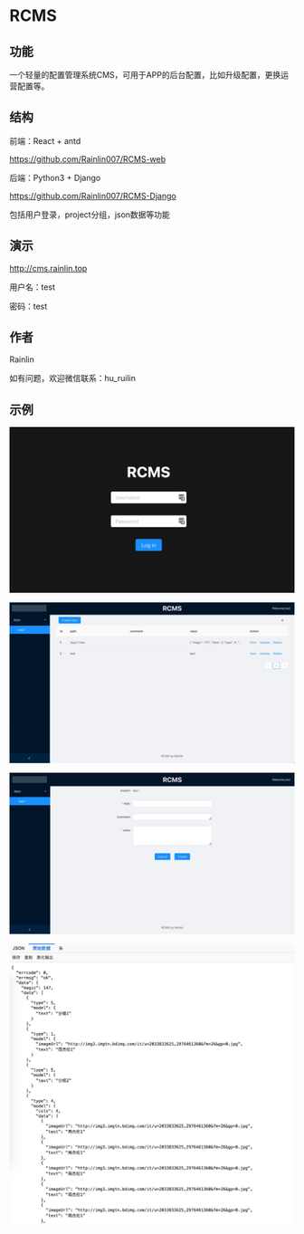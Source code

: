 # RCMS
## 功能
一个轻量的配置管理系统CMS，可用于APP的后台配置，比如升级配置，更换运营配置等。
## 结构
前端：React + antd

https://github.com/Rainlin007/RCMS-web

后端：Python3 + Django

https://github.com/Rainlin007/RCMS-Django

包括用户登录，project分组，json数据等功能

## 演示
http://cms.rainlin.top

用户名：test

密码：test

## 作者
Rainlin

如有问题，欢迎微信联系：hu_ruilin

## 示例
![登录](https://raw.githubusercontent.com/Rainlin007/RCMS-web/master/imgs/1.jpg)

![显示](https://raw.githubusercontent.com/Rainlin007/RCMS-web/master/imgs/2.jpg)

![增加](https://raw.githubusercontent.com/Rainlin007/RCMS-web/master/imgs/3.jpg)

![json](https://raw.githubusercontent.com/Rainlin007/RCMS-web/master/imgs/4.jpg)